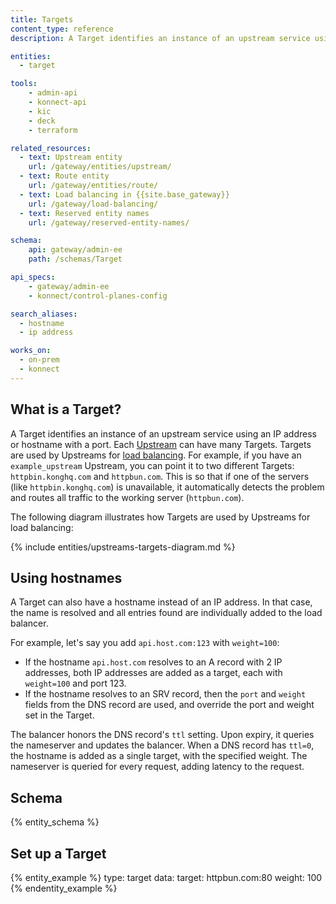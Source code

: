 ```yaml
---
title: Targets
content_type: reference
description: A Target identifies an instance of an upstream service using an IP address or hostname with a port.

entities:
  - target

tools:
    - admin-api
    - konnect-api
    - kic
    - deck
    - terraform

related_resources:
  - text: Upstream entity
    url: /gateway/entities/upstream/
  - text: Route entity
    url: /gateway/entities/route/
  - text: Load balancing in {{site.base_gateway}}
    url: /gateway/load-balancing/
  - text: Reserved entity names
    url: /gateway/reserved-entity-names/

schema:
    api: gateway/admin-ee
    path: /schemas/Target

api_specs:
    - gateway/admin-ee
    - konnect/control-planes-config

search_aliases:
  - hostname
  - ip address

works_on:
  - on-prem
  - konnect
---
```


## What is a Target?

A Target identifies an instance of an upstream service using an IP address or hostname with a port.
Each [Upstream](/gateway/entities/upstream/) can have many Targets. Targets are used by Upstreams for [load balancing](/gateway/entities/upstream/#load-balancing-algorithms). For example, if you have an `example_upstream` Upstream, you can point it to two different Targets: `httpbin.konghq.com` and `httpbun.com`. This is so that if one of the servers (like `httpbin.konghq.com`) is unavailable, it automatically detects the problem and routes all traffic to the working server (`httpbun.com`).

The following diagram illustrates how Targets are used by Upstreams for load balancing:

{% include entities/upstreams-targets-diagram.md %}

## Using hostnames

A Target can also have a hostname instead of an IP address. 
In that case, the name is resolved and all entries found are individually added to the load balancer.

For example, let's say you add `api.host.com:123` with `weight=100`:

* If the hostname `api.host.com` resolves to an A record with 2 IP addresses, both IP addresses are added as a target, each with `weight=100` and port 123.
* If the hostname resolves to an SRV record, then the `port` and `weight` fields from the DNS record are used, and override the port and weight set in the Target.

The balancer honors the DNS record's `ttl` setting. Upon expiry, it queries the nameserver and updates the balancer. 
When a DNS record has `ttl=0`, the hostname is added as a single target, with the specified weight. The nameserver is queried for every request, adding latency to the request.

## Schema

{% entity_schema %}

## Set up a Target

{% entity_example %}
type: target
data:
  target: httpbun.com:80
  weight: 100
{% endentity_example %}
